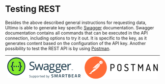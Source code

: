 # Testing REST

Besides the above described general instructions for requesting data, Ultimo is able to generate key specific [Swagger](https://swagger.io/) documentation. Swagger documentation contains all commands that can be executed in the API connection, including options to try it out. It is specific to the key, as it generates content based on the configuration of the API key. Another possibility to test the REST API is by using [Postman](https://www.postman.com/).

 

| ![](../../.gitbook/assets/swagger_logo.svg)  | ![](../../.gitbook/assets/postman.svg)  |
| :--- | :--- |




